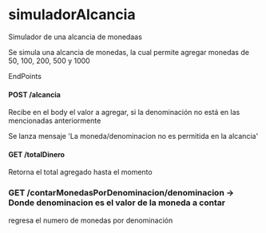 # simuladorAlcancia
Simulador de una alcancia de monedaas

Se simula una alcancia de monedas, la cual permite agregar monedas de 50, 100, 200, 500 y 1000

EndPoints 

#### POST /alcancia 
Recibe en el body el valor a agregar, si la denominación no está en las mencionadas anteriormente 

Se lanza mensaje 'La moneda/denominacion no es permitida en la alcancia'

#### GET /totalDinero
Retorna el total agregado hasta el momento

### GET /contarMonedasPorDenominacion/denominacion  -> Donde denominacion es el valor de la moneda a contar

regresa el numero de monedas por denominación


